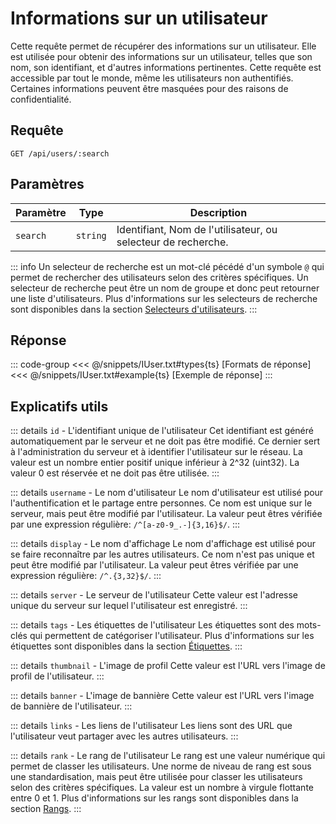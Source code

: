# Informations sur un utilisateur

Cette requête permet de récupérer des informations sur un utilisateur.
Elle est utilisée pour obtenir des informations sur un utilisateur, telles que son nom, son identifiant, et d'autres informations pertinentes.
Cette requête est accessible par tout le monde, même les utilisateurs non authentifiés.
Certaines informations peuvent être masquées pour des raisons de confidentialité.

## Requête


```http
GET /api/users/:search
```

## Paramètres

| Paramètre | Type | Description |
|---|---|---|
| `search` | `string` | Identifiant, Nom de l'utilisateur, ou selecteur de recherche. |

::: info
Un selecteur de recherche est un mot-clé pécédé d'un symbole `@` qui permet de rechercher des utilisateurs selon des critères spécifiques.
Un selecteur de recherche peut être un nom de groupe et donc peut retourner une liste d'utilisateurs.
Plus d'informations sur les selecteurs de recherche sont disponibles dans la section [Selecteurs d'utilisateurs](/reference/master/users/selectors).
:::

## Réponse

::: code-group
<<< @/snippets/IUser.txt#types{ts} [Formats de réponse]
<<< @/snippets/IUser.txt#example{ts} [Exemple de réponse]
:::

## Explicatifs utils

::: details `id` - L'identifiant unique de l'utilisateur
Cet identifiant est généré automatiquement par le serveur et ne doit pas être modifié.
Ce dernier sert à l'administration du serveur et à identifier l'utilisateur sur le réseau.
La valeur est un nombre entier positif unique inférieur à 2^32 (uint32).
La valeur 0 est réservée et ne doit pas être utilisée.
:::

::: details `username` - Le nom d'utilisateur
Le nom d'utilisateur est utilisé pour l'authentification et le partage entre personnes.
Ce nom est unique sur le serveur, mais peut être modifié par l'utilisateur.
La valeur peut êtres vérifiée par une expression régulière: `/^[a-z0-9_.-]{3,16}$/`.
:::

::: details `display` - Le nom d'affichage
Le nom d'affichage est utilisé pour se faire reconnaître par les autres utilisateurs.
Ce nom n'est pas unique et peut être modifié par l'utilisateur.
La valeur peut êtres vérifiée par une expression régulière: `/^.{3,32}$/`.
:::

::: details `server` - Le serveur de l'utilisateur
Cette valeur est l'adresse unique du serveur sur lequel l'utilisateur est enregistré.
:::

::: details `tags` - Les étiquettes de l'utilisateur
Les étiquettes sont des mots-clés qui permettent de catégoriser l'utilisateur.
Plus d'informations sur les étiquettes sont disponibles dans la section [Étiquettes](/reference/master/users/tags).
:::

::: details `thumbnail` - L'image de profil
Cette valeur est l'URL vers l'image de profil de l'utilisateur.
:::

::: details `banner` - L'image de bannière
Cette valeur est l'URL vers l'image de bannière de l'utilisateur.
:::

::: details `links` - Les liens de l'utilisateur
Les liens sont des URL que l'utilisateur veut partager avec les autres utilisateurs.
:::

::: details `rank` - Le rang de l'utilisateur
Le rang est une valeur numérique qui permet de classer les utilisateurs.
Une norme de niveau de rang est sous une standardisation,
mais peut être utilisée pour classer les utilisateurs selon des critères spécifiques.
La valeur est un nombre à virgule flottante entre 0 et 1.
Plus d'informations sur les rangs sont disponibles dans la section [Rangs](/reference/master/users/ranks).
:::
